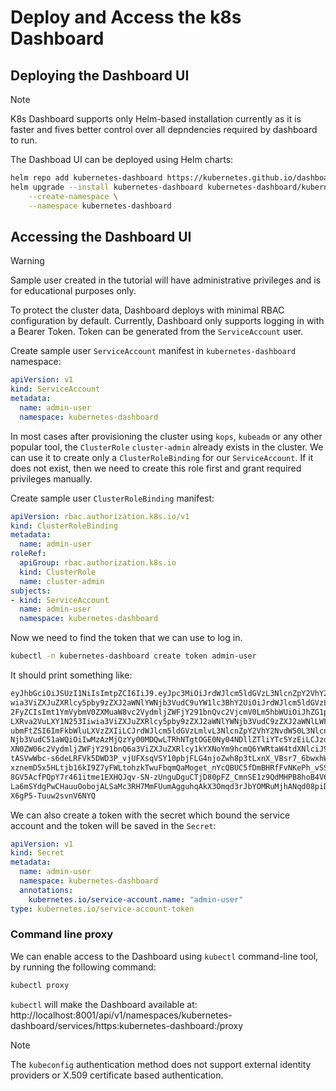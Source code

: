 # Deploy and Access the k8s Dashboard

## Deploying the Dashboard UI

> [!NOTE]
> K8s Dashboard supports only Helm-based installation currently as it is faster
> and fives better control over all depndencies required by dashboard to run.

The Dashboad UI can be deployed using Helm charts:

```bash
helm repo add kubernetes-dashboard https://kubernetes.github.io/dashboard/
helm upgrade --install kubernetes-dashboard kubernetes-dashboard/kubernetes-dashboard \
    --create-namespace \
    --namespace kubernetes-dashboard
```

## Accessing the Dashboard UI

> [!WARNING]
> Sample user created in the tutorial will have administrative privileges and is
> for educational purposes only.

To protect the cluster data, Dashboard deploys with minimal RBAC configuration
by default. Currently, Dashboard only supports logging in with a Bearer Token.
Token can be generated from the `ServiceAccount` user.

Create sample user `ServiceAccount` manifest in `kubernetes-dashboard` namespace:

```yaml
apiVersion: v1
kind: ServiceAccount
metadata:
  name: admin-user
  namespace: kubernetes-dashboard
```

In most cases after provisioning the cluster using `kops`, `kubeadm` or any
other popular tool, the `ClusterRole` `cluster-admin` already exists in the
cluster. We can use it to create only a `ClusterRoleBinding` for our
`ServiceAccount`. If it does not exist, then we need to create this role first
and grant required privileges manually.

Create sample user `ClusterRoleBinding` manifest:

```yaml
apiVersion: rbac.authorization.k8s.io/v1
kind: ClusterRoleBinding
metadata:
  name: admin-user
roleRef:
  apiGroup: rbac.authorization.k8s.io
  kind: ClusterRole
  name: cluster-admin
subjects:
- kind: ServiceAccount
  name: admin-user
  namespace: kubernetes-dashboard
```

Now we need to find the token that we can use to log in.

```bash
kubectl -n kubernetes-dashboard create token admin-user
```

It should print something like:

```bash
eyJhbGciOiJSUzI1NiIsImtpZCI6IiJ9.eyJpc3MiOiJrdWJlcm5ldGVzL3NlcnZpY2VhY2NvdW50Ii
wia3ViZXJuZXRlcy5pby9zZXJ2aWNlYWNjb3VudC9uYW1lc3BhY2UiOiJrdWJlcm5ldGVzLWRhc2hib
2FyZCIsImt1YmVybmV0ZXMuaW8vc2VydmljZWFjY291bnQvc2VjcmV0Lm5hbWUiOiJhZG1pbi11c2Vy
LXRva2VuLXY1N253Iiwia3ViZXJuZXRlcy5pby9zZXJ2aWNlYWNjb3VudC9zZXJ2aWNlLWFjY291bnQ
ubmFtZSI6ImFkbWluLXVzZXIiLCJrdWJlcm5ldGVzLmlvL3NlcnZpY2VhY2NvdW50L3NlcnZpY2UtYW
Njb3VudC51aWQiOiIwMzAzMjQzYy00MDQwLTRhNTgtOGE0Ny04NDllZTliYTc5YzEiLCJzdWIiOiJze
XN0ZW06c2VydmljZWFjY291bnQ6a3ViZXJuZXRlcy1kYXNoYm9hcmQ6YWRtaW4tdXNlciJ9.Z2JrQli
tASVwWbc-s6deLRFVk5DWD3P_vjUFXsqVSY10pbjFLG4njoZwh8p3tLxnX_VBsr7_6bwxhWSYChp9hw
xznemD5x5HLtjb16kI9Z7yFWLtohzkTwuFbqmQaMoget_nYcQBUC5fDmBHRfFvNKePh_vSSb2h_aYXa
8GV5AcfPQpY7r461itme1EXHQJqv-SN-zUnguDguCTjD80pFZ_CmnSE1z9QdMHPB8hoB4V68gtswR1V
La6mSYdgPwCHauuOobojALSaMc3RH7MmFUumAgguhqAkX3Omqd3rJbYOMRuMjhANqd08piDC3aIabIN
X6gP5-Tuuw2svnV6NYQ
```

We can also create a token with the secret which bound the service account and
the token will be saved in the `Secret`:

```yaml
apiVersion: v1
kind: Secret
metadata:
  name: admin-user
  namespace: kubernetes-dashboard
  annotations:
    kubernetes.io/service-account.name: "admin-user"   
type: kubernetes.io/service-account-token
```

### Command line proxy

We can enable access to the Dashboard using `kubectl` command-line tool, by
running the following command:

```bash
kubectl proxy
```

`kubectl` will make the Dashboard available at:
http://localhost:8001/api/v1/namespaces/kubernetes-dashboard/services/https:kubernetes-dashboard:/proxy

> [!NOTE]
> The `kubeconfig` authentication method does not support external identity
> providers or X.509 certificate based authentication.

